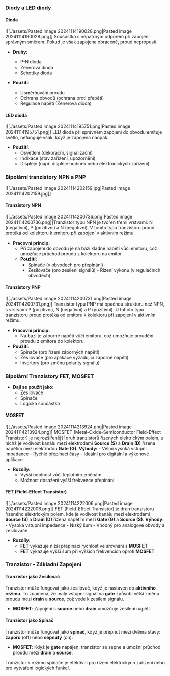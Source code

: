 ### Diody a LED diody
#### Dioda
![[./assets/Pasted image 20241114190028.png|Pasted image 20241114190028.png]]
Součástka s nepatrným odporem při zapojení správným směrem. Pokud je však zapojena obráceně, proud nepropustí.

- **Druhy:**
  - P-N dioda
  - Zenerova dioda
  - Schottky dioda

- **Použití:**
  - Usměrňování proudu
  - Ochrana obvodů (ochrana proti přepětí)
  - Regulace napětí (Zenerova dioda)

#### LED dioda
![[./assets/Pasted image 20241114195751.png|Pasted image 20241114195751.png]]
LED dioda při správném zapojení do obvodu emituje světlo, nefunguje však, když je zapojena naopak.

- **Použití:**
  - Osvětlení (dekorační, signalizační)
  - Indikace (stav zařízení, upozornění)
  - Displeje (např. displeje hodinek nebo elektronických zařízení)

### Bipolární tranzistory NPN a PNP 
![[./assets/Pasted image 20241114202159.jpg|Pasted image 20241114202159.jpg]]
#### Tranzistory NPN 
![[./assets/Pasted image 20241114200736.png|Pasted image 20241114200736.png]]Tranzistor typu NPN je tvořen třemi vrstvami: N (negativní), P (pozitivní) a N (negativní). V tomto typu tranzistoru proud protéká od kolektoru k emitoru při zapojení v aktivním režimu. 

- **Pracovní princip:** 
	- Při zapojení do obvodu je na bázi kladné napětí vůči emitoru, což umožňuje průchod proudu z kolektoru na emitor. 
	- **Použití:**
		- Spínače (v obvodech pro přepínání) 
		- Zesilovače (pro zesílení signálů) - Řízení výkonu (v regulačních obvodech) 
#### Tranzistory PNP 
![[./assets/Pasted image 20241114200731.png|Pasted image 20241114200731.png]] Tranzistor typu PNP má opačnou strukturu než NPN, s vrstvami P (pozitivní), N (negativní) a P (pozitivní). U tohoto typu tranzistoru proud protéká od emitoru k kolektoru při zapojení v aktivním režimu. 

- **Pracovní princip:** 
	- Na bázi je záporné napětí vůči emitoru, což umožňuje proudění proudu z emitora do kolektoru. 
- **Použití:** 
	- Spínače (pro řízení záporných napětí) 
	- Zesilovače (pro aplikace vyžadující záporné napětí) 
	- Invertory (pro změnu polarity signálu)

### Bipolární Tranzistory FET, MOSFET 

- **Dají se použít jako:** 
	- Zesilovače 
	- Spínače 
	- Logická součástka
	
#### MOSFET 
![[./assets/Pasted image 20241114213924.png|Pasted image 20241114213924.png]] MOSFET (Metal-Oxide-Semiconductor Field-Effect Transistor) je nejrozšířenější druh tranzistorů řízených elektrickým polem, u nichž je vodivost kanálu mezi elektrodami **Source (S)** a **Drain (D)** řízena napětím mezi elektrodou **Gate (G)**. 
**Výhody:** 
	- Velmi vysoká vstupní impedance
	- Rychlé přepínací časy 
	- Ideální pro digitální a výkonové aplikace 
- **Rozdíly:** 
	- Vyšší odolnost vůči teplotním změnám 
	- Možnost dosažení vyšší frekvence přepínání 
	
#### FET (Field-Effect Transistor) 
![[./assets/Pasted image 20241114222006.png|Pasted image 20241114222006.png]] FET (Field-Effect Transistor) je druh tranzistoru řízeného elektrickým polem, kde je vodivost kanálu mezi elektrodami **Source (S)** a **Drain (D)** řízena napětím mezi **Gate (G)** a **Source (S)**. 
**Výhody:** 
	- Vysoká vstupní impedance 
	- Nízký šum 
	- Vhodný pro analogové obvody a zesilovače 
- **Rozdíly:** 
	- **FET** vykazuje nižší přepínací rychlost ve srovnání s **MOSFET** 
	- **FET** vykazuje vyšší šum při vyšších frekvencích oproti **MOSFET**


### Tranzistor - Základní Zapojení

#### Tranzistor jako Zesilovač
Tranzistor může fungovat jako zesilovač, když je nastaven do **aktivního režimu**. To znamená, že malý vstupní signál na **gate** způsobí větší změnu proudu mezi **drain** a **source**, což vede k zesílení signálu.

- **MOSFET**: Zapojení s **source** nebo **drain** umožňuje zesílení napětí.

#### Tranzistor jako Spínač
Tranzistor může fungovat jako **spínač**, když je přepnut mezi dvěma stavy: **zaporu** (off) nebo **sepnutý** (on).

- **MOSFET**: Když je **gate** napájen, tranzistor se sepne a umožní průchod proudu mezi **drain** a **source**.

Tranzistor v režimu spínače je efektivní pro řízení elektrických zařízení nebo pro vytváření logických funkcí.

